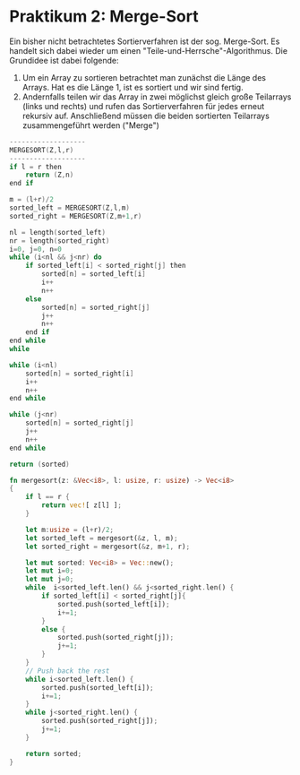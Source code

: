 # Praktikum 2: Merge-Sort
Ein bisher nicht betrachtetes Sortierverfahren ist der sog. Merge-Sort. Es handelt sich dabei
wieder um einen "Teile-und-Herrsche"-Algorithmus. Die Grundidee ist dabei folgende:
1) Um ein Array zu sortieren betrachtet man zunächst die
Länge des Arrays. Hat es die Länge 1, ist es sortiert und
wir sind fertig.
2) Andernfalls teilen wir das Array in zwei möglichst gleich
große Teilarrays (links und rechts) und rufen das
Sortierverfahren für jedes erneut rekursiv auf.
Anschließend müssen die beiden sortierten Teilarrays
zusammengeführt werden ("Merge")

```c
-------------------
MERGESORT(Z,l,r)
-------------------
if l = r then
    return (Z,n)
end if

m = (l+r)/2
sorted_left = MERGESORT(Z,l,m)
sorted_right = MERGESORT(Z,m+1,r)

nl = length(sorted_left)
nr = length(sorted_right)
i=0, j=0, n=0
while (i<nl && j<nr) do
    if sorted_left[i] < sorted_right[j] then
        sorted[n] = sorted_left[i]
        i++
        n++
    else
        sorted[n] = sorted_right[j]
        j++
        n++
    end if
end while
while

while (i<nl)
    sorted[n] = sorted_right[i]
    i++
    n++
end while

while (j<nr)
    sorted[n] = sorted_right[j]
    j++
    n++
end while

return (sorted)
```

```rust
fn mergesort(z: &Vec<i8>, l: usize, r: usize) -> Vec<i8>
{
    if l == r {
        return vec![ z[l] ];
    }

    let m:usize = (l+r)/2;
    let sorted_left = mergesort(&z, l, m);
    let sorted_right = mergesort(&z, m+1, r);

    let mut sorted: Vec<i8> = Vec::new();
    let mut i=0;
    let mut j=0;
    while  i<sorted_left.len() && j<sorted_right.len() {
        if sorted_left[i] < sorted_right[j]{
            sorted.push(sorted_left[i]);
            i+=1;
        }
        else {
            sorted.push(sorted_right[j]);
            j+=1;
        }
    }
    // Push back the rest
    while i<sorted_left.len() {
        sorted.push(sorted_left[i]);
        i+=1;
    }
    while j<sorted_right.len() {
        sorted.push(sorted_right[j]);
        j+=1;
    }

    return sorted;
}
```
